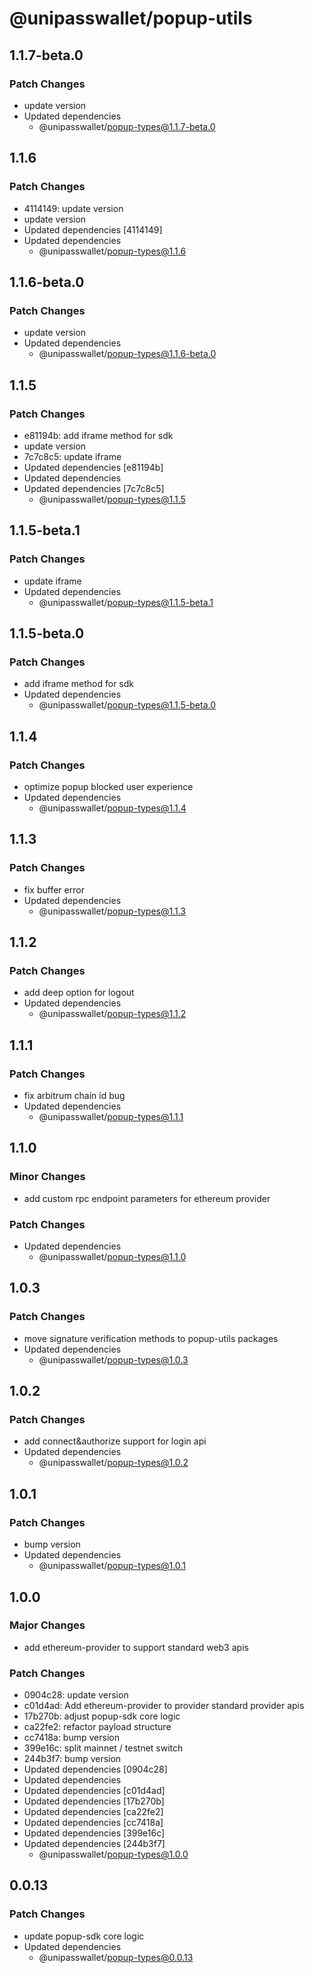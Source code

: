 # @unipasswallet/popup-utils

## 1.1.7-beta.0

### Patch Changes

- update version
- Updated dependencies
  - @unipasswallet/popup-types@1.1.7-beta.0

## 1.1.6

### Patch Changes

- 4114149: update version
- update version
- Updated dependencies [4114149]
- Updated dependencies
  - @unipasswallet/popup-types@1.1.6

## 1.1.6-beta.0

### Patch Changes

- update version
- Updated dependencies
  - @unipasswallet/popup-types@1.1.6-beta.0

## 1.1.5

### Patch Changes

- e81194b: add iframe method for sdk
- update version
- 7c7c8c5: update iframe
- Updated dependencies [e81194b]
- Updated dependencies
- Updated dependencies [7c7c8c5]
  - @unipasswallet/popup-types@1.1.5

## 1.1.5-beta.1

### Patch Changes

- update iframe
- Updated dependencies
  - @unipasswallet/popup-types@1.1.5-beta.1

## 1.1.5-beta.0

### Patch Changes

- add iframe method for sdk
- Updated dependencies
  - @unipasswallet/popup-types@1.1.5-beta.0

## 1.1.4

### Patch Changes

- optimize popup blocked user experience
- Updated dependencies
  - @unipasswallet/popup-types@1.1.4

## 1.1.3

### Patch Changes

- fix buffer error
- Updated dependencies
  - @unipasswallet/popup-types@1.1.3

## 1.1.2

### Patch Changes

- add deep option for logout
- Updated dependencies
  - @unipasswallet/popup-types@1.1.2

## 1.1.1

### Patch Changes

- fix arbitrum chain id bug
- Updated dependencies
  - @unipasswallet/popup-types@1.1.1

## 1.1.0

### Minor Changes

- add custom rpc endpoint parameters for ethereum provider

### Patch Changes

- Updated dependencies
  - @unipasswallet/popup-types@1.1.0

## 1.0.3

### Patch Changes

- move signature verification methods to popup-utils packages
- Updated dependencies
  - @unipasswallet/popup-types@1.0.3

## 1.0.2

### Patch Changes

- add connect&authorize support for login api
- Updated dependencies
  - @unipasswallet/popup-types@1.0.2

## 1.0.1

### Patch Changes

- bump version
- Updated dependencies
  - @unipasswallet/popup-types@1.0.1

## 1.0.0

### Major Changes

- add ethereum-provider to support standard web3 apis

### Patch Changes

- 0904c28: update version
- c01d4ad: Add ethereum-provider to provider standard provider apis
- 17b270b: adjust popup-sdk core logic
- ca22fe2: refactor payload structure
- cc7418a: bump version
- 399e16c: split mainnet / testnet switch
- 244b3f7: bump version
- Updated dependencies [0904c28]
- Updated dependencies
- Updated dependencies [c01d4ad]
- Updated dependencies [17b270b]
- Updated dependencies [ca22fe2]
- Updated dependencies [cc7418a]
- Updated dependencies [399e16c]
- Updated dependencies [244b3f7]
  - @unipasswallet/popup-types@1.0.0

## 0.0.13

### Patch Changes

- update popup-sdk core logic
- Updated dependencies
  - @unipasswallet/popup-types@0.0.13
